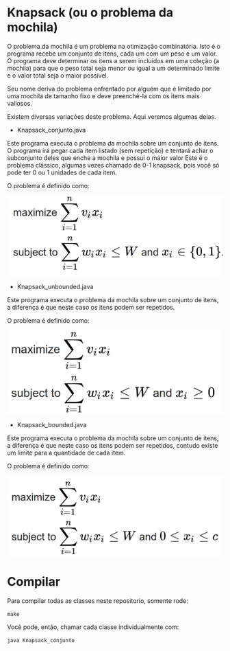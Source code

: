 # Knapsack (ou o problema da mochila)


O problema da mochila é um problema na otimização combinatória.
Isto é o programa recebe um conjunto de itens, cada um com um peso e um valor.
O programa deve determinar os itens a serem incluídos em uma coleção (a mochila) para que o peso total seja menor ou igual a um determinado limite e o valor total seja o maior possível.

Seu nome deriva do problema enfrentado por alguém que é limitado por uma mochila de tamanho fixo e deve preenchê-la com os itens mais valiosos.

Existem diversas variações deste problema. Aqui veremos algumas delas.


* Knapsack_conjunto.java

Este programa executa o problema da mochila sobre um conjunto de itens.
O programa irá pegar cada item listado (sem repetição) e tentará achar o subconjunto deles que enche a mochila e possui o maior valor
Este é o problema clássico, algumas vezes chamado de 0-1 knapsack, pois você só pode ter 0 ou 1 unidades de cada item.

O problema é definido como:

![](Knapsack_conjunto.png)


* Knapsack_unbounded.java

Este programa executa o problema da mochila sobre um conjunto de itens, a diferença é que neste caso os itens podem ser repetidos.

O problema é definido como:

![](Knapsack_unbounded.png)



* Knapsack_bounded.java

Este programa executa o problema da mochila sobre um conjunto de itens, a diferença é que neste caso os itens podem ser repetidos,
contudo existe um limite para a quantidade de cada item.

O problema é definido como:

![](Knapsack_bounded.png)



# Compilar


Para compilar todas as classes neste repositorio, somente rode:

```
make
```

Você pode, então, chamar cada classe individualmente com:

```
java Knapsack_conjunto
```
